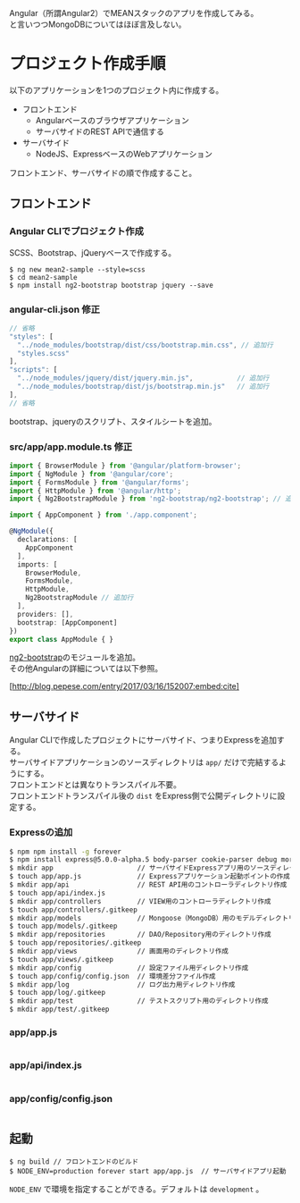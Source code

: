 Angular（所謂Angular2）でMEANスタックのアプリを作成してみる。  
と言いつつMongoDBについてはほぼ言及しない。

# プロジェクト作成手順

以下のアプリケーションを1つのプロジェクト内に作成する。

- フロントエンド
  - Angularベースのブラウザアプリケーション
  - サーバサイドのREST APIで通信する
- サーバサイド
  - NodeJS、ExpressベースのWebアプリケーション

フロントエンド、サーバサイドの順で作成すること。

## フロントエンド

### Angular CLIでプロジェクト作成

SCSS、Bootstrap、jQueryベースで作成する。

```
$ ng new mean2-sample --style=scss
$ cd mean2-sample
$ npm install ng2-bootstrap bootstrap jquery --save
```

### angular-cli.json 修正

```javascript
// 省略
"styles": [
  "../node_modules/bootstrap/dist/css/bootstrap.min.css", // 追加行
  "styles.scss"
],
"scripts": [
  "../node_modules/jquery/dist/jquery.min.js",           // 追加行
  "../node_modules/bootstrap/dist/js/bootstrap.min.js"   // 追加行
],
// 省略
```

bootstrap、jqueryのスクリプト、スタイルシートを追加。

### src/app/app.module.ts 修正

```typescript
import { BrowserModule } from '@angular/platform-browser';
import { NgModule } from '@angular/core';
import { FormsModule } from '@angular/forms';
import { HttpModule } from '@angular/http';
import { Ng2BootstrapModule } from 'ng2-bootstrap/ng2-bootstrap'; // 追加行

import { AppComponent } from './app.component';

@NgModule({
  declarations: [
    AppComponent
  ],
  imports: [
    BrowserModule,
    FormsModule,
    HttpModule,
    Ng2BootstrapModule // 追加行
  ],
  providers: [],
  bootstrap: [AppComponent]
})
export class AppModule { }
```

[ng2-bootstrap](https://valor-software.com/ng2-bootstrap/#/)のモジュールを追加。  
その他Angularの詳細については以下参照。

[http://blog.pepese.com/entry/2017/03/16/152007:embed:cite]


## サーバサイド

Angular CLIで作成したプロジェクトにサーバサイド、つまりExpressを追加する。  
サーバサイドアプリケーションのソースディレクトリは ```app/``` だけで完結するようにする。  
フロントエンドとは異なりトランスパイル不要。  
フロントエンドトランスパイル後の ```dist``` をExpress側で公開ディレクトリに設定する。

### Expressの追加

```sh
$ npm npm install -g forever
$ npm install express@5.0.0-alpha.5 body-parser cookie-parser debug morgan pug serve-favicon request fs --save
$ mkdir app                     // サーバサイドExpressアプリ用のソースディレクトリ作成
$ touch app/app.js              // Expressアプリケーション起動ポイントの作成
$ mkdir app/api                 // REST API用のコントローラディレクトリ作成
$ touch app/api/index.js
$ mkdir app/controllers         // VIEW用のコントローラディレクトリ作成
$ touch app/controllers/.gitkeep
$ mkdir app/models              // Mongoose（MongoDB）用のモデルディレクトリ作成
$ touch app/models/.gitkeep
$ mkdir app/repositories        // DAO/Repository用のディレクトリ作成
$ touch app/repositories/.gitkeep
$ mkdir app/views               // 画面用のディレクトリ作成
$ touch app/views/.gitkeep
$ mkdir app/config              // 設定ファイル用ディレクトリ作成
$ touch app/config/config.json  // 環境差分ファイル作成
$ mkdir app/log                 // ログ出力用ディレクトリ作成
$ touch app/log/.gitkeep
$ mkdir app/test                // テストスクリプト用のディレクトリ作成
$ mkdir app/test/.gitkeep
```

### app/app.js

```
```

### app/api/index.js

```
```

### app/config/config.json

```
```


## 起動

```
$ ng build // フロントエンドのビルド
$ NODE_ENV=production forever start app/app.js  // サーバサイドアプリ起動
```

```NODE_ENV``` で環境を指定することができる。デフォルトは ```development``` 。
